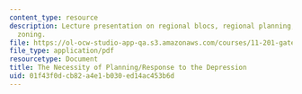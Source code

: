 ```yaml
---
content_type: resource
description: Lecture presentation on regional blocs, regional planning, and legal
  zoning.
file: https://ol-ocw-studio-app-qa.s3.amazonaws.com/courses/11-201-gateway-to-the-profession-of-planning-fall-2010/01f43f0dcb82a4e1b030ed14ac453b6d_MIT11_201F10_ses8_slides.pdf
file_type: application/pdf
resourcetype: Document
title: The Necessity of Planning/Response to the Depression
uid: 01f43f0d-cb82-a4e1-b030-ed14ac453b6d
---
```

